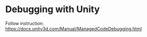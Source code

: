 # Debugging with Unity
Follow instruction:
https://docs.unity3d.com/Manual/ManagedCodeDebugging.html


